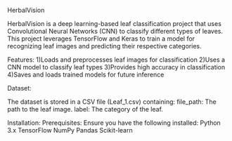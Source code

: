 HerbalVision

HerbalVision is a deep learning-based leaf classification project that uses Convolutional Neural Networks (CNN) to classify different types of leaves. This project leverages TensorFlow and Keras to train a model for recognizing leaf images and predicting their respective categories.

Features:
1)Loads and preprocesses leaf images for classification
2)Uses a CNN model to classify leaf types
3)Provides high accuracy in classification
4)Saves and loads trained models for future inference


Dataset:

The dataset is stored in a CSV file (Leaf_1.csv) containing:
file_path: The path to the leaf image.
label: The category of the leaf.

Installation:
Prerequisites:
Ensure you have the following installed:
Python 3.x
TensorFlow
NumPy
Pandas
Scikit-learn
